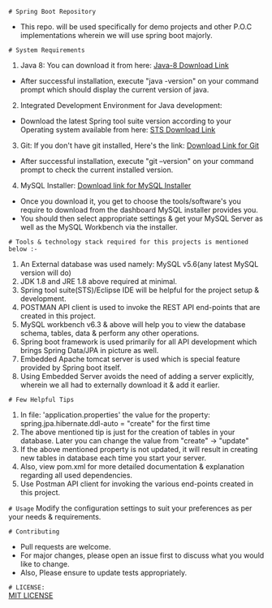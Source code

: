 `# Spring Boot Repository`
- This repo. will be used specifically for demo projects and other P.O.C implementations wherein we will use spring boot majorly.

`# System Requirements`
1) Java 8: You can download it from here: [Java-8 Download Link](https://www.oracle.com/technetwork/java/javase/downloads/jdk8-downloads-2133151.html)
- After successful installation, execute "java -version" on your command prompt which should display the current version of java.

2) Integrated Development Environment for Java development:
- Download the latest Spring tool suite version according to your Operating system available from here: [STS Download Link](https://spring.io/tools)

3) Git: If you don't have git installed, Here's the link: [Download Link for Git](https://git-scm.com/downloads)
- After successful installation, execute "git –version" on your command prompt to check the current installed version.

4) MySQL Installer: [Download link for MySQL Installer](https://dev.mysql.com/downloads/installer/)
- Once you download it, you get to choose the tools/software's you require to download from the dashboard MySQL installer provides you.
- You should then select appropriate settings & get your MySQL Server as well as the MySQL Workbench via the installer.

`# Tools & technology stack required for this projects is mentioned below :-`
1) An External database was used namely: MySQL v5.6(any latest MySQL version will do)
2) JDK 1.8 and JRE 1.8 above required at minimal.
3) Spring tool suite(STS)/Eclipse IDE will be helpful for the project setup & development.
4) POSTMAN API client is used to invoke the REST API end-points that are created in this project.
5) MySQL workbench v6.3 & above will help you to view the database schema, tables, data & perform any other operations.
6) Spring boot framework is used primarily for all API development which brings Spring Data/JPA in picture as well.
7) Embedded Apache tomcat server is used which is special feature provided by Spring boot itself.
8) Using Embedded Server avoids the need of adding a server explicitly, wherein we all had to externally download it & add it earlier.

`# Few Helpful Tips`
1) In file: 'application.properties' the value for the property: spring.jpa.hibernate.ddl-auto = "create" for the first time
2) The above mentioned tip is just for the creation of tables in your database. Later you can change the value from "create" -> "update"
3) If the above mentioned property is not updated, it will result in creating new tables in database each time you start your server.
4) Also, view pom.xml for more detailed documentation & explanation regarding all used dependencies.
5) Use Postman API client for invoking the various end-points created in this project.

`# Usage`
Modify the configuration settings to suit your preferences as per your needs & requirements.

`# Contributing`
- Pull requests are welcome.
- For major changes, please open an issue first to discuss what you would like to change.
- Also, Please ensure to update tests appropriately.

`# LICENSE:`  
[MIT LICENSE](https://choosealicense.com/licenses/mit/)
